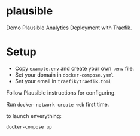 # plausible
Demo Plausible Analytics Deployment with Traefik.

# Setup

* Copy `example.env` and create your own `.env` file.
* Set your domain in `docker-compose.yaml` 
* Set your email in `traefik/traefik.toml`

Follow Plausible instructions for configuring.

Run `docker network create web` first time.

to launch enverything:

`docker-compose up`
